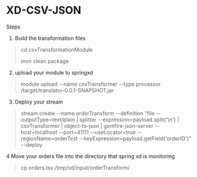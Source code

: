 
XD-CSV-JSON
===================
 
Steps

1. Build the transformation files
> cd csvTransformationModule
>
> mvn clean package
 
2. upload your module to springxd
> module upload --name csvTransformer --type processor /target/translator-0.0.1-SNAPSHOT.jar 


3. Deploy your stream

> stream create --name orderTransform --definition "file --outputType=text/plain | splitter --expression=payload.split('\\n') | csvTransformer | object-to-json | gemfire-json-server --host=localhost --port=41111 --useLocator=true --regionName=orderTest --keyExpression=payload.getField('orderID')" --deploy


4 Move your orders file into the directory that spring xd is monitoring
> cp orders.tsv /tmp/xd/input/orderTransform/

